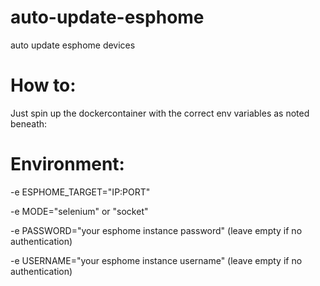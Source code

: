 # auto-update-esphome
auto update esphome devices 

# How to:
Just spin up the dockercontainer with the correct env variables as noted beneath:


# Environment:
-e ESPHOME_TARGET="IP:PORT"

-e MODE="selenium" or "socket"

-e PASSWORD="your esphome instance password" (leave empty if no authentication)

-e USERNAME="your esphome instance username" (leave empty if no authentication)
